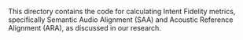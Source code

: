 This directory contains the code for calculating Intent Fidelity metrics, specifically Semantic Audio Alignment (SAA) and Acoustic Reference Alignment (ARA), as discussed in our research.